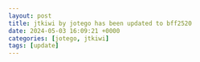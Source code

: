 ```yaml
---
layout: post
title: jtkiwi by jotego has been updated to bff2520
date: 2024-05-03 16:09:21 +0000
categories: [jotego, jtkiwi]
tags: [update]
---
```



